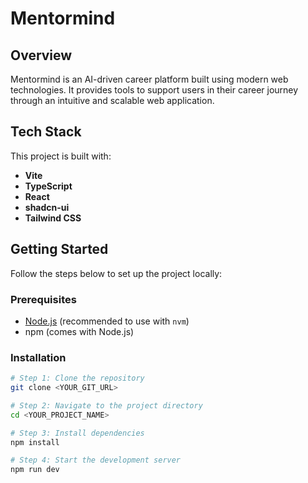 # Mentormind

## Overview
Mentormind is an AI-driven career platform built using modern web technologies. It provides tools to support users in their career journey through an intuitive and scalable web application.

## Tech Stack
This project is built with:

- **Vite**
- **TypeScript**
- **React**
- **shadcn-ui**
- **Tailwind CSS**

## Getting Started

Follow the steps below to set up the project locally:

### Prerequisites
- [Node.js](https://nodejs.org/) (recommended to use with `nvm`)
- npm (comes with Node.js)

### Installation

```bash
# Step 1: Clone the repository
git clone <YOUR_GIT_URL>

# Step 2: Navigate to the project directory
cd <YOUR_PROJECT_NAME>

# Step 3: Install dependencies
npm install

# Step 4: Start the development server
npm run dev
